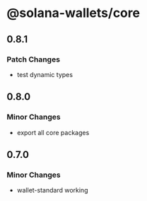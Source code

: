 # @solana-wallets/core

## 0.8.1

### Patch Changes

- test dynamic types

## 0.8.0

### Minor Changes

- export all core packages

## 0.7.0

### Minor Changes

- wallet-standard working
